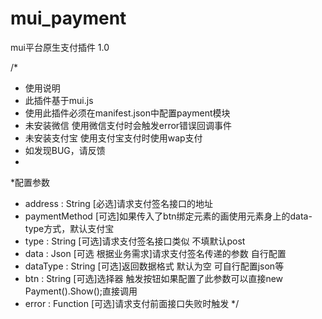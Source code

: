 # mui_payment

mui平台原生支付插件 1.0

/*
* 使用说明
* 此插件基于mui.js
* 使用此插件必须在manifest.json中配置payment模块
* 未安装微信 使用微信支付时会触发error错误回调事件
* 未安装支付宝 使用支付宝支付时使用wap支付
* 如发现BUG，请反馈
*
*配置参数
* address : String			[必选]请求支付签名接口的地址
* paymentMethod			[可选]如果传入了btn绑定元素的画使用元素身上的data-type方式，默认支付宝
* type : String 			[可选]请求支付签名接口类似 不填默认post
* data : Json				[可选 根据业务需求]请求支付签名传递的参数 自行配置
* dataType : String		[可选]返回数据格式 默认为空 可自行配置json等
* btn : String				[可选]选择器 触发按钮如果配置了此参数可以直接new Payment().Show();直接调用
* error : Function			[可选]请求支付前面接口失败时触发
*/
